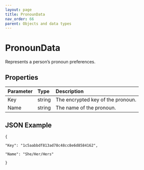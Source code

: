```yaml
---
layout: page
title: PronounData
nav_order: 66
parent: Objects and data types
---
```


# PronounData

Represents a person’s pronoun preferences.

## Properties

| Parameter | Type   | Description                                                 |
|:----------|:-------|:------------------------------------------------------------|
| Key | string | The encrypted key of the pronoun. |
| Name | string | The name of the pronoun. |

## JSON Example

```
{

"Key": "1c5aabbdf813ad78c48cc8e6d8584162",

"Name": "She/Her/Hers"

}
```
